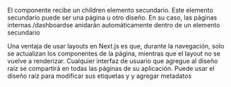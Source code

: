 El <Layout />componente recibe un children elemento secundario. Este elemento secundario puede ser una página u otro diseño. En su caso, las páginas internas /dashboardse anidarán automáticamente dentro de un <Layout />elemento secundario

Una ventaja de usar layouts en Next.js es que, durante la navegación, solo se actualizan los componentes de la página, mientras que el layout no se vuelve a renderizar.
Cualquier interfaz de usuario que agregue al diseño raíz se compartirá en todas las páginas de su aplicación. Puede usar el diseño raíz para modificar sus etiquetas <html>y <body>y agregar metadatos
